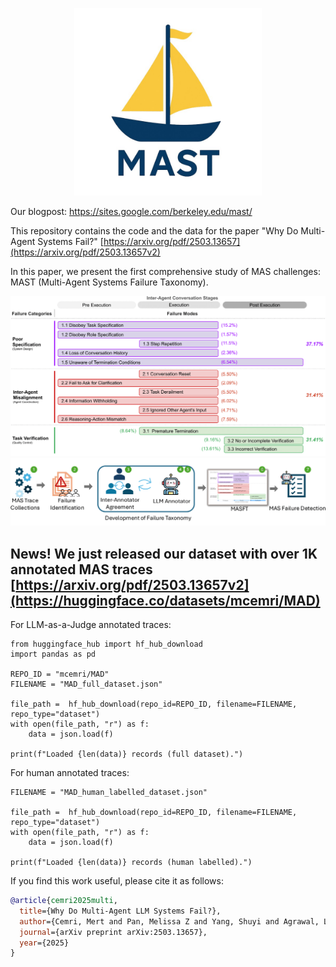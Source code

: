 <p align="center">
  <img src="assets/mas22.jpg" alt="MAST Logo" width="300"/>
</p>

Our blogpost: https://sites.google.com/berkeley.edu/mast/

This repository contains the code and the data for the paper "Why Do Multi-Agent Systems Fail?" [https://arxiv.org/pdf/2503.13657](https://arxiv.org/pdf/2503.13657v2)


In this paper, we present the first comprehensive study of MAS challenges: MAST (Multi-Agent Systems Failure Taxonomy).

![A Taxonomy of MAS Failure Modes](assets/taxonomy_v11_cropped-1.png)
![Study Workflow](assets/arxiv_figure_v2_cropped-1.png)

## News! We just released our dataset with over 1K annotated MAS traces [https://arxiv.org/pdf/2503.13657v2](https://huggingface.co/datasets/mcemri/MAD)

For LLM-as-a-Judge annotated traces:
```
from huggingface_hub import hf_hub_download
import pandas as pd

REPO_ID = "mcemri/MAD"
FILENAME = "MAD_full_dataset.json"

file_path =  hf_hub_download(repo_id=REPO_ID, filename=FILENAME, repo_type="dataset")
with open(file_path, "r") as f:
    data = json.load(f)

print(f"Loaded {len(data)} records (full dataset).")
```

For human annotated traces:
```
FILENAME = "MAD_human_labelled_dataset.json"

file_path =  hf_hub_download(repo_id=REPO_ID, filename=FILENAME, repo_type="dataset")
with open(file_path, "r") as f:
    data = json.load(f)

print(f"Loaded {len(data)} records (human labelled).")
```

If you find this work useful, please cite it as follows:

```bibtex
@article{cemri2025multi,
  title={Why Do Multi-Agent LLM Systems Fail?},
  author={Cemri, Mert and Pan, Melissa Z and Yang, Shuyi and Agrawal, Lakshya A and Chopra, Bhavya and Tiwari, Rishabh and Keutzer, Kurt and Parameswaran, Aditya and Klein, Dan and Ramchandran, Kannan and others},
  journal={arXiv preprint arXiv:2503.13657},
  year={2025}
}
```
